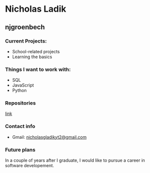 # Nicholas Ladik
## njgroenbech

### Current Projects:
- School-related projects
- Learning the basics

### Things I want to work with:
- SQL
- JavaScript
- Python

### Repositories
[link](https://github.com/njgroenbech?tab=repositories)

### Contact info
- Gmail: nicholasgladikyt2@gmail.com

### Future plans
In a couple of years after I graduate, I would like to pursue a career in software developement.
